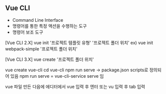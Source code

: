 ## Vue CLI
- Command Line Interface
- 명령어를 통한 특정 액션을 수행하는 도구
- 명령어 보조 도구

[Vue CLI 2.X]
vue init '프로젝트 템플릿 유형' '프로젝트 폴더 위치'
ex) vue init webpack-simple '프로젝트 폴더 위치'

[Vue CLI 3.X]
vue create '프로젝트 폴더 위치'

vue create vue-cli
cd vue-cli
npm run serve -> package.json scripts로 정의되어 있음
npm run serve = vue-cli-service serve 임


vue 파일 만든 다음에 에디터에서 vue 입력 후 엔터
또는
vu 입력 후 tab 입력